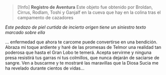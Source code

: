 >[!Info] **Registro de Aventura**
>  Este objeto fue obtenido por Broldan, Cirrus, Rodlam, Toshi y Ganjalf en la cueva que hay en la colina tras el campamento de cazadores

*Este pedazo de piel curtida de incierto origen tiene un siniestro texto marcado sobre ella*

... enfermedad que ahora te carcome puede convertirse en una bendición. Abraza mi toque ardiente y haré de las promesas de Telmor una realidad tan poderosa que hasta el Gran Lobo te temerá. Acepta servirme y ninguna presa resistirá tus garras ni tus colmillos, que nunca dejarán de saciarse de sangre. Ven a buscarme y te mostraré las maravillas que la Diosa Sucia me ha revelado durante cientos de vidas...